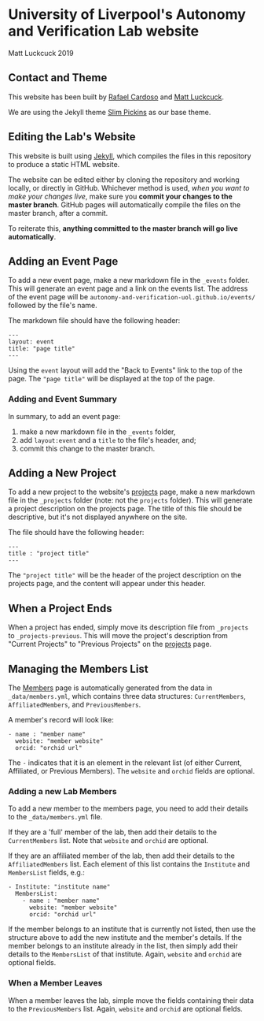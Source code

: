 # University of Liverpool's Autonomy and Verification Lab website
Matt Luckcuck 2019

## Contact and Theme

This website has been built by [Rafael Cardoso](https://rafaelcaue.github.io/) and [Matt Luckcuck](http://cgi.csc.liv.ac.uk/~mattlck/).

We are using the Jekyll theme [Slim Pickins](https://github.com/chrisanthropic/slim-pickins-jekyll-theme) as our base theme.

## Editing the Lab's Website

This website is built using [Jekyll](https://jekyllrb.com/), which compiles the files in this repository to produce a static HTML website.

The website can be edited either by cloning the repository and working locally, or directly in GitHub. Whichever method is used, _when you want to make your changes live_, make sure you **commit your changes to the master branch**. GitHub pages will automatically compile the files on the master branch, after a commit.

To reiterate this, **anything committed to the master branch will go live automatically**.

## Adding an Event Page

To add a new event page, make a new markdown file in the `_events` folder. This will generate an event page and a link on the events list. The address of the event page will be `autonomy-and-verification-uol.github.io/events/` followed by the file's name.

The markdown file should have the following header:

```
---
layout: event
title: "page title"
---
```

Using the `event` layout will add the "Back to Events" link to the top of the page.
The `"page title"` will be displayed at the top of the page.

### Adding and Event Summary

In summary, to add an event page:
1. make a new markdown file in the `_events` folder,
2. add `layout:event` and a `title` to the file's header, and;
3. commit this change to the master branch.

## Adding a New Project

To add a new project to the website's [projects](https://autonomy-and-verification-uol.github.io/projects) page, make a new markdown file in the `_projects` folder (note: not the `projects` folder). This will generate a project description on the projects page. The title of this file should be descriptive, but it's not displayed anywhere on the site.

The file should have the following header:
```
---
title : "project title"
---
```

The `"project title"` will be the header of the project description on the projects page, and the content will appear under this header.

## When a Project Ends

When a project has ended, simply move its description file from `_projects` to `_projects-previous`. This will move the project's description from "Current Projects" to "Previous Projects" on the [projects](https://autonomy-and-verification-uol.github.io/projects) page.

## Managing the Members List

The [Members](https://autonomy-and-verification-uol.github.io/members) page is automatically generated from the data in `_data/members.yml`, which contains three data structures: `CurrentMembers`, `AffiliatedMembers`, and `PreviousMembers`.

A member's record will look like:

```
- name : "member name"
  website: "member website"
  orcid: "orchid url"
```

The `-` indicates that it is an element in the relevant list (of either Current, Affiliated, or Previous Members). The `website` and `orchid` fields are optional.

### Adding a new Lab Members

To add a new member to the members page, you need to add their details to the `_data/members.yml` file.

If they are a 'full' member of the lab, then add their details to the `CurrentMembers` list. Note that `website` and `orchid` are optional.

If they are an affiliated member of the lab, then add their details to the `AffiliatedMembers` list. Each element of this list contains the `Institute` and `MembersList` fields, e.g.:

```
- Institute: "institute name"
  MembersList:
    - name : "member name"
      website: "member website"
      orcid: "orchid url"
```

If the member belongs to an institute that is currently not listed, then use the structure above to add the new institute and the member's details. If the member belongs to an institute already in the list, then simply add their details to the `MembersList` of that institute. Again, `website` and `orchid` are optional fields.

### When a Member Leaves

When a member leaves the lab, simple move the fields containing their data to the `PreviousMembers` list. Again, `website` and `orchid` are optional fields.
